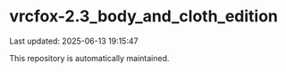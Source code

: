 # vrcfox-2.3_body_and_cloth_edition

Last updated: 2025-06-13 19:15:47

This repository is automatically maintained.
